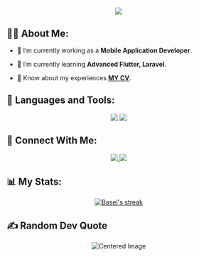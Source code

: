 <h1 align="center">
    <img src="https://readme-typing-svg.herokuapp.com/?font=Righteous&size=35&center=true&vCenter=true&width=500&height=70&duration=4000&lines=Hi+There!+👋;+I'm+Basel!+😎;" />
</h1>

## 🙋‍♂️ About Me:

- 🔭 I’m currently working as a **Mobile Application Developer**.

- 🌱 I’m currently learning **Advanced Flutter, Laravel**.

- 📄 Know about my experiences **[MY CV](https://drive.google.com/file/d/1nUDG9gn6Sor33Jqbkcfp4If-U0bX7bIg/view?usp=sharing)**.



## 🚀 Languages and Tools:
<div align="center">
    <img src="https://skillicons.dev/icons?i=flutter,dart,firebase,swift,python" />
    <img src="https://skillicons.dev/icons?i=github,androidstudio,vscode,figma,postman" /><br>
</div>

## 🤝 Connect With Me:

<div align="center">
    <a href="https://www.linkedin.com/in/basel-amin/" target="_blank">
        <img src="https://img.shields.io/badge/LinkedIn-0077B5?style=for-the-badge&logo=linkedin&logoColor=white" target="_blank" />
    </a>
    

  <a href="mailto:dev.basel.amin@gmail.com">
    <img src="https://img.shields.io/badge/Gmail-333333?style=for-the-badge&logo=gmail&logoColor=red" />
  </a>

</div>

## 📊 My Stats:


<p align="center">
    <a href="https://github.com/BaselAmin1/github-readme-streak-stats">
        <img title="🔥 Get streak stats for your profile at git.io/streak-stats" alt="Basel's streak" src="https://github-readme-streak-stats.herokuapp.com/?user=BaselAmin1&theme=black-ice&hide_border=true&stroke=0000&background=060A0CD0"/>
    </a>
</p>




## ✍️ Random Dev Quote
<div align="center">
  <img src="https://quotes-github-readme.vercel.app/api?type=vertical&theme=radical" alt="Centered Image">
</div>







<!-- Proudly created with GPRM ( https://gprm.itsvg.in ) -->
